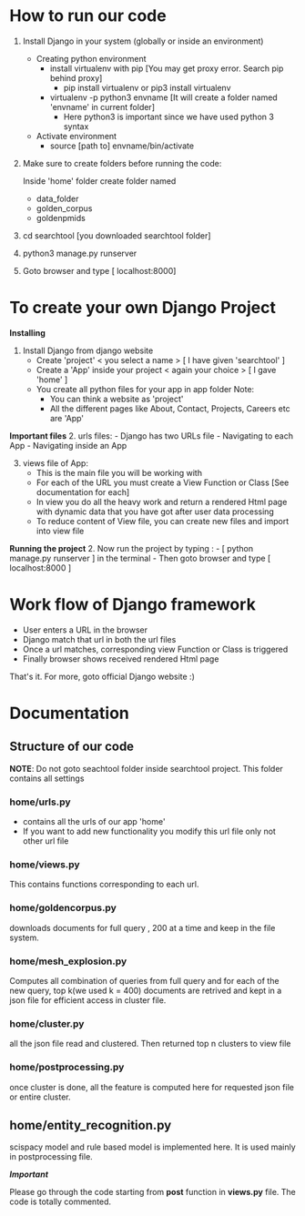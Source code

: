
# How to run our code
1. Install Django in your system (globally or inside an environment)
	- Creating python environment
		- install virtualenv with pip [You may get proxy error. Search pip behind proxy]
			- pip install virtualenv or pip3 install virtualenv
		- virtualenv -p python3 envname [It will create a folder named 'envname' in current folder]
			- Here python3 is important since we have used python 3 syntax
	- Activate environment
		- source [path to] envname/bin/activate

2. Make sure to create folders before running the code:

	Inside 'home' folder create folder named 
	-  data_folder
	-  golden_corpus
	-  goldenpmids

3. cd searchtool [you downloaded searchtool folder]
4. python3 manage.py runserver
5. Goto browser and type [ localhost:8000]


# To create your own Django Project

**Installing**
1. Install Django from django website
	- Create 'project' < you select a name > [ I have given 'searchtool' ]
	- Create a 'App' inside your project < again your choice > [ I gave 'home' ]
	- You create all python files for your app in app folder
	Note: 
		* You can think a website as 'project'
		* All the different pages like About, Contact, Projects, Careers etc are 'App'

**Important files**
2. urls files:
	- Django has two URLs file 
		- Navigating to each App
		- Navigating inside an App

3. views file of App:
	- This is the main file you will be working with
	- For each of the URL you must create a View Function or Class [See documentation for each]
	- In view you do all the heavy work and return a rendered Html page with dynamic data that you have got after user data processing
	- To reduce content of View file, you can create new files and import into view file

**Running the project**
2. Now run the project by typing :
	- [ python manage.py runserver ] in the terminal
	- Then goto browser and type [ localhost:8000 ]

# Work flow of Django framework 

- User enters a URL in the browser
- Django match that url in both the url files 
- Once a url matches, corresponding view Function or Class is triggered 
- Finally browser shows received rendered Html page

That's it. For more, goto official Django website :)


# Documentation

## Structure of our code

**NOTE**: Do not goto seachtool folder inside searchtool project. This folder contains all settings

### home/urls.py
- contains all the urls of our app 'home'
- If you want to add new functionality you modify this url file only not other url file

### home/views.py

This contains functions corresponding to each url.

### home/goldencorpus.py

downloads documents for full query , 200 at a time and keep in the file system.

### home/mesh_explosion.py

Computes all combination of queries from full query and for each of the new query, top k(we used k = 400) documents are retrived and kept in a json file for efficient access in cluster file.

### home/cluster.py 

all the json file read and clustered. Then returned top n clusters to view file

### home/postprocessing.py

once cluster is done, all the feature is computed here for requested json file or entire cluster.

## home/entity_recognition.py

scispacy model and rule based model is implemented here. It is used mainly in postprocessing file.


**_Important_**

Please go through the code starting from __post__ function in __views.py__ file. The code is totally commented.

